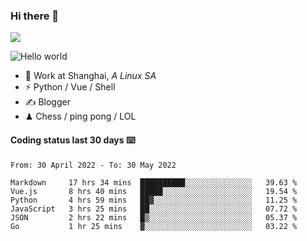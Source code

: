 ### Hi there 👋
![](https://komarev.com/ghpvc/?username=Xuhandsome)


<img src="https://github-readme-stats.vercel.app/api?username=XuHandsome&show_icons=true&theme=merko" alt="Hello world">

<br/>

- 🍻  Work at Shanghai, _A Linux SA_
- ⚡  Python / Vue / Shell
- ✍️  Blogger
- ♟  Chess / ping pong / LOL

#### Coding status last 30 days ⌨️

<!--START_SECTION:waka-->

```text
From: 30 April 2022 - To: 30 May 2022

Markdown     17 hrs 34 mins  ██████████░░░░░░░░░░░░░░░   39.63 %
Vue.js       8 hrs 40 mins   █████░░░░░░░░░░░░░░░░░░░░   19.54 %
Python       4 hrs 59 mins   ██▓░░░░░░░░░░░░░░░░░░░░░░   11.25 %
JavaScript   3 hrs 25 mins   ██░░░░░░░░░░░░░░░░░░░░░░░   07.72 %
JSON         2 hrs 22 mins   █▒░░░░░░░░░░░░░░░░░░░░░░░   05.37 %
Go           1 hr 25 mins    ▓░░░░░░░░░░░░░░░░░░░░░░░░   03.22 %
```

<!--END_SECTION:waka-->
